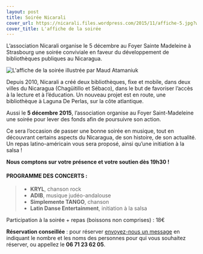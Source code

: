 ```yaml
---
layout: post
title: Soirée Nicarali
cover_url: https://nicarali.files.wordpress.com/2015/11/affiche-5.jpg?w=726&h=1024
cover_title: L'affiche de la soirée
---
```


L’association Nicarali organise le 5 décembre au Foyer Sainte Madeleine à Strasbourg une soirée conviviale en faveur du développement de bibliothèques publiques au Nicaragua.

![L'affiche de la soirée illustrée par Maud Atamaniuk](https://nicarali.files.wordpress.com/2015/11/affiche-5.jpg)

Depuis 2010, Nicarali a créé deux bibliothèques, fixe et mobile, dans deux villes du Nicaragua (Chagüitillo et Sébaco), dans le but de favoriser l’accès à la lecture et à l’éducation. Un nouveau projet est en route, une bibliothèque à Laguna De Perlas, sur la côte atlantique.

Aussi le **5 décembre 2015**, l’association organise au Foyer Saint-Madeleine une soirée pour lever des fonds afin de poursuivre son action.

Ce sera l’occasion de passer une bonne soirée en musique, tout en découvrant certains aspects du Nicaragua, de son histoire, de son actualité. Un repas latino-américain vous sera proposé, ainsi qu’une initiation à la salsa !

**Nous comptons sur votre présence et votre soutien dès 19h30 !**

#### PROGRAMME DES CONCERTS :

> * **KRYL**, chanson rock
> * **ADIB**, musique judéo-andalouse
> * **Simplemente TANGO**, chanson
> * **Latin Danse Entertainment**, initiation à la salsa

Participation à la soirée + repas (boissons non comprises) : 18€

**Réservation conseillée** : pour réserver [envoyez-nous un message](/contact) en indiquant le nombre et les noms des personnes pour qui vous souhaitez réserver, ou appellez le **06 71 23 62 05**.